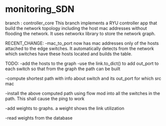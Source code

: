 # monitoring_SDN 
branch : controller_core
This branch implements a RYU controller app that build the network topology including the host mac addresses without flooding the network.
It uses networkx library to store the network graph.

RECENT_CHANGE:
-mac_to_port now has mac addresses only of the hosts attached to the edge switches. It automatically detects from the network which switches have these hosts located and builds the table.

TODO:
-add the hosts to the graph
-use the link.to_dict() to add out_port to each switch so that from the graph the path can be built

-compute shortest path with info about switch and its out_port for which src mac 

-install the above computed path using flow mod into all the switches in the path. This shall cause the ping to work

-add weights to graphs. a weight shows the link utilization

-read weights from the database
